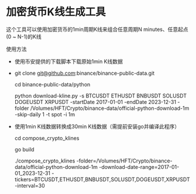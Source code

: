 # 加密货币K线生成工具

这个工具可以使用加密货币的1min周期K线来组合任意周期N minutes、任意起点(0 ~ N-1)的K线

使用方法

* 使用币安提供的下载脚本下载原始1min K线数据
* 
   git clone git@github.com:binance/binance-public-data.git
  
   cd binance-public-data/python
  
   python download-kline.py -s BTCUSDT ETHUSDT BNBUSDT SOLUSDT DOGEUSDT XRPUSDT -startDate 2017-01-01 -endDate 2023-12-31 -folder /Volumes/HFT/Crypto/binance-data/official-python-download-1m -skip-daily 1 -t spot -i 1m
  
* 使用1min K线数据转换成30min K线数据（需提前安装go并编译此程序）

   cd compose_crypto_klines
  
   go build
  
   ./compose_crypto_klines -folder=/Volumes/HFT/Crypto/binance-data/official-python-download-1m -download-date-range=2017-01-01_2023-12-31 -tickers=BTCUSDT,ETHUSDT,BNBUSDT,SOLUSDT,DOGEUSDT,XRPUSDT -interval=30
